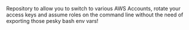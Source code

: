 Repository to allow you to switch to various AWS Accounts, rotate your access keys and assume roles on the command
 line without the need of exporting those pesky bash env vars!